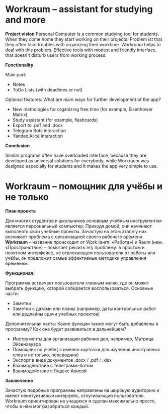 # Workraum – assistant for studying and more
**Project vision**
Personal Computer is a common studying tool for students. When they come home they start working on their projects. Problem ist that they often face troubles with organizing their worktime.
*Workraum* helps to deal with this problem. Effective tools with modest and friendly interface, that doesn't disturb users from working process.

**Functionality**

Main part:
- Notes
- ToDo Lists (with deadlines or not)

Optional features:
What are main ways for further development of the app?
- New methologies for organizing free time (for example, Eisenhower Matrix)
- Study assistant (for example, flashcards)
- Export to .pdf and .docx
- Telegram Bots interaction
- Yandex.Alice interaction

**Conclusion**

Similar programs often have overloaded interface, because they are developed as universal solutions for everybody, while Workraum was designed especially for students and It makes the app very simple to use.

# Workraum – помощник для учёбы и не только
**План проекта**

Для многих студентов и школьников основным учебным
инструментом является персональный компьютер. Приходя
домой, они начинают выполнять свои учебные проекты.
Зачастую на этом этапе у них возникает проблема с
организацией своего рабочего времени.
**Workraum** – название происходит от Work (англ. «Работа») и
Raum (нем. «Пространство») – помогает решить эту проблему:
в простом и понятном интерфейсе, не отвлекающем
пользователя от работы или учёбы, он предложит самые
эффективные методики управления временем.

**Функционал:**

Программа встречает пользователя главным меню, где он
может выбрать функцию, которой собирается
воспользоваться.
Основные части:
- Заметки
- Заметки с датами или планы (например, даты контрольных работ или
дедлайны сдачи учебных проектов)

Дополнительная часть:
Какие функции также могут быть добавлены в программу? Как
она будет развиваться в дальнейшем?
- Инструменты для организации рабочих дел, например,
Матрица Эйзенхауэра
- Помощник по учёбе( а именно карточки для изучения иностранных слов и не только, переводчик)
- Экспорт в виде документов .docx / .pdf / .xlsx
- Взаимодействие с телеграмм-ботом
- Взаимодействие с Яндекс Алисой

**Заключение**

Зачастую подобные программы направлены на широкую
аудиторию и имеют неинтуитивный интерфейс, отпугивающий
пользователя. Workraum ориентирован на учащихся и сделан
максимально просто, чтобы в нём мог разобраться каждый.
